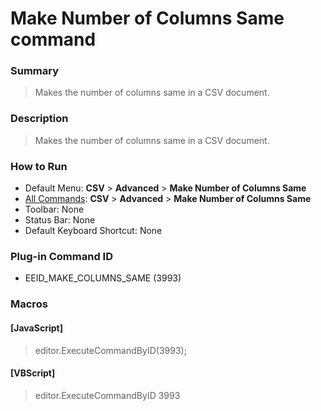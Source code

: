 # Make Number of Columns Same command

### Summary

> Makes the number of columns same in a CSV document.

### Description

> Makes the number of columns same in a CSV document.

### How to Run

- Default Menu: **CSV** \> **Advanced** \> **Make Number of Columns Same**
- [All Commands](../tools/all_commands): **CSV** \> **Advanced** \> **Make Number of Columns Same**
- Toolbar: None
- Status Bar: None
- Default Keyboard Shortcut: None

### Plug-in Command ID

- EEID\_MAKE\_COLUMNS\_SAME (3993)

### Macros

#### \[JavaScript\]

> editor.ExecuteCommandByID(3993);

#### \[VBScript\]

> editor.ExecuteCommandByID 3993
